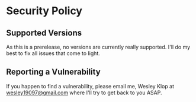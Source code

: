 # Security Policy

## Supported Versions

As this is a prerelease, no versions are currently really supported. I'll do my best to fix all issues that come to light.

## Reporting a Vulnerability

If you happen to find a vulnerability, please email me, Wesley Klop at wesley19097@gmail.com where I'll try to get back to you ASAP.
